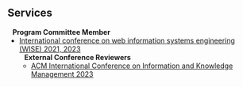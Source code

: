 ## Services

<h4 style="margin:0 10px 0;">Program Committee Member</h4>

<ul style="margin:0 0 5px;">
  <li><a href="http://www.wise-conferences.org/2023/"><autocolor>International conference on web information systems engineering (WISE) 2021, 2023</autocolor></a></li>


<h4 style="margin:0 10px 0;">External Conference Reviewers</h4>

<ul style="margin:0 0 5px;">
  <li><a href="https://uobevents.eventsair.com/cikm2023/"><autocolor>ACM International Conference on Information and Knowledge Management 2023</autocolor></a></li>
</ul>
